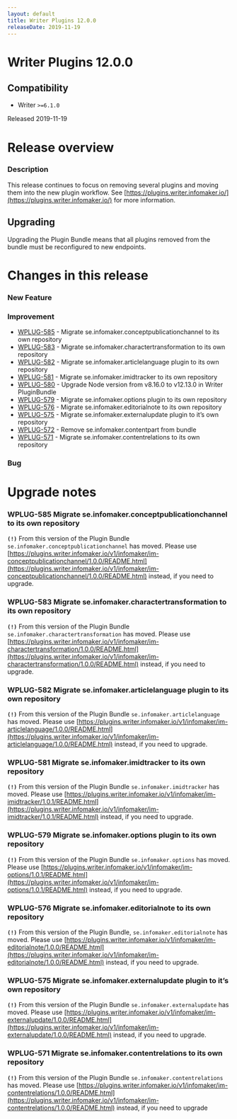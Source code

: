 ```yaml
---
layout: default
title: Writer Plugins 12.0.0
releaseDate: 2019-11-19
---
```

<div class="jumbotron">
    <h1>Writer Plugins 12.0.0</h1>    
    <h2>Compatibility</h2>
    <ul>
        <li>Writer <code>>=6.1.0</code></li>
    </ul>
</div>

Released 2019-11-19


# Release overview 

### Description
This release continues to focus on removing several plugins and moving them into the new plugin workflow. See [https://plugins.writer.infomaker.io/](https://plugins.writer.infomaker.io/) for more information.

## Upgrading
Upgrading the Plugin Bundle means that all plugins removed from the bundle must be reconfigured to new endpoints.  

# Changes in this release  


### New Feature 



### Improvement 

 * [WPLUG-585](https://jira.infomaker.se/browse/WPLUG-585) - Migrate se.infomaker.conceptpublicationchannel to its own repository 
 * [WPLUG-583](https://jira.infomaker.se/browse/WPLUG-583) - Migrate se.infomaker.charactertransformation to its own repository 
 * [WPLUG-582](https://jira.infomaker.se/browse/WPLUG-582) - Migrate se.infomaker.articlelanguage plugin to its own repository 
 * [WPLUG-581](https://jira.infomaker.se/browse/WPLUG-581) - Migrate se.infomaker.imidtracker to its own repository 
 * [WPLUG-580](https://jira.infomaker.se/browse/WPLUG-580) - Upgrade Node version from v8.16.0 to v12.13.0 in Writer PluginBundle 
 * [WPLUG-579](https://jira.infomaker.se/browse/WPLUG-579) - Migrate se.infomaker.options plugin to its own repository 
 * [WPLUG-576](https://jira.infomaker.se/browse/WPLUG-576) - Migrate se.infomaker.editorialnote to its own repository 
 * [WPLUG-575](https://jira.infomaker.se/browse/WPLUG-575) - Migrate se.infomaker.externalupdate plugin to it’s own repository 
 * [WPLUG-572](https://jira.infomaker.se/browse/WPLUG-572) - Remove se.infomaker.contentpart from bundle 
 * [WPLUG-571](https://jira.infomaker.se/browse/WPLUG-571) - Migrate se.infomaker.contentrelations to its own repository 


### Bug 





# Upgrade notes  
       
### WPLUG-585 Migrate se.infomaker.conceptpublicationchannel to its own repository 
**`(!)`** From this version of the Plugin Bundle `se.infomaker.conceptpublicationchannel` has moved. Please use [https://plugins.writer.infomaker.io/v1/infomaker/im-conceptpublicationchannel/1.0.0/README.html](https://plugins.writer.infomaker.io/v1/infomaker/im-conceptpublicationchannel/1.0.0/README.html) instead, if you need to upgrade.
    
### WPLUG-583 Migrate se.infomaker.charactertransformation to its own repository 
**`(!)`** From this version of the Plugin Bundle `se.infomaker.charactertransformation` has moved. Please use [https://plugins.writer.infomaker.io/v1/infomaker/im-charactertransformation/1.0.0/README.html](https://plugins.writer.infomaker.io/v1/infomaker/im-charactertransformation/1.0.0/README.html) instead, if you need to upgrade.
    
### WPLUG-582 Migrate se.infomaker.articlelanguage plugin to its own repository 
**`(!)`** From this version of the Plugin Bundle `se.infomaker.articlelanguage` has moved. Please use [https://plugins.writer.infomaker.io/v1/infomaker/im-articlelanguage/1.0.0/README.html](https://plugins.writer.infomaker.io/v1/infomaker/im-articlelanguage/1.0.0/README.html) instead, if you need to upgrade.    
### WPLUG-581 Migrate se.infomaker.imidtracker to its own repository 

**`(!)`** From this version of the Plugin Bundle `se.infomaker.imidtracker` has moved. Please use [https://plugins.writer.infomaker.io/v1/infomaker/im-imidtracker/1.0.1/README.html](https://plugins.writer.infomaker.io/v1/infomaker/im-imidtracker/1.0.1/README.html) instead, if you need to upgrade.      
### WPLUG-579 Migrate se.infomaker.options plugin to its own repository 
**`(!)`** From this version of the Plugin Bundle `se.infomaker.options` has moved. Please use [https://plugins.writer.infomaker.io/v1/infomaker/im-options/1.0.1/README.html](https://plugins.writer.infomaker.io/v1/infomaker/im-options/1.0.1/README.html) instead, if you need to upgrade.    
### WPLUG-576 Migrate se.infomaker.editorialnote to its own repository 
**`(!)`** From this version of the Plugin Bundle, `se.infomaker.editorialnote` has moved. Please use [https://plugins.writer.infomaker.io/v1/infomaker/im-editorialnote/1.0.0/README.html](https://plugins.writer.infomaker.io/v1/infomaker/im-editorialnote/1.0.0/README.html) instead, if you need to upgrade.    
### WPLUG-575 Migrate se.infomaker.externalupdate plugin to it’s own repository 
**`(!)`** From this version of the Plugin Bundle `se.infomaker.externalupdate` has moved. Please use [https://plugins.writer.infomaker.io/v1/infomaker/im-externalupdate/1.0.0/README.html](https://plugins.writer.infomaker.io/v1/infomaker/im-externalupdate/1.0.0/README.html) instead, if you need to upgrade.      
### WPLUG-571 Migrate se.infomaker.contentrelations to its own repository 
**`(!)`** From this version of the Plugin Bundle `se.infomaker.contentrelations` has moved. Please use [https://plugins.writer.infomaker.io/v1/infomaker/im-contentrelations/1.0.0/README.html](https://plugins.writer.infomaker.io/v1/infomaker/im-contentrelations/1.0.0/README.html) instead, if you need to upgrade      

